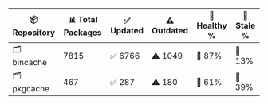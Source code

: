 | 📦 Repository | 📊 Total Packages | ✅ Updated | ⚠️ Outdated | 💚 Healthy % | 🔴 Stale % |
|---------------|-------------------|------------|-------------|-------------|------------|
| 🗂️ bincache | 7815 | ✅ 6766 | ⚠️ 1049 | 💚 87% | 🔴 13% |
| 🗂️ pkgcache | 467 | ✅ 287 | ⚠️ 180 | 💚 61% | 🔴 39% |
